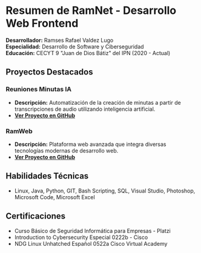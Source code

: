 # Resumen de RamNet - Desarrollo Web Frontend

**Desarrollador:** Ramses Rafael Valdez Lugo  
**Especialidad:** Desarrollo de Software y Ciberseguridad  
**Educación:** CECYT 9 "Juan de Dios Bátiz" del IPN (2020 - Actual)  

## Proyectos Destacados

### Reuniones Minutas IA
- **Descripción:** Automatización de la creación de minutas a partir de transcripciones de audio utilizando inteligencia artificial.  
- **[Ver Proyecto en GitHub](https://github.com/RamNetSec/reuniones-minutas-IA)**  

### RamWeb
- **Descripción:** Plataforma web avanzada que integra diversas tecnologías modernas de desarrollo web.  
- **[Ver Proyecto en GitHub](https://github.com/RamNetSec/ramweb)**  

## Habilidades Técnicas
- Linux, Java, Python, GIT, Bash Scripting, SQL, Visual Studio, Photoshop, Microsoft Code, Microsoft Excel  

## Certificaciones
- Curso Básico de Seguridad Informática para Empresas - Platzi  
- Introduction to Cybersecurity Especial 0222b - Cisco  
- NDG Linux Unhatched Español 0522a Cisco Virtual Academy  

